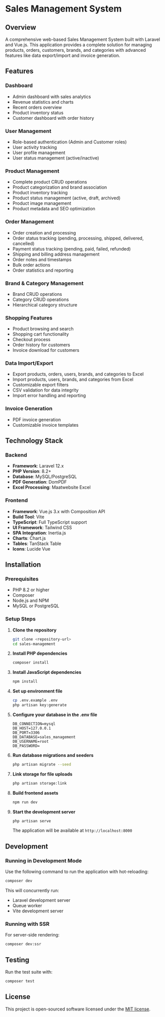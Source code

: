 # Sales Management System

## Overview

A comprehensive web-based Sales Management System built with Laravel and Vue.js. This application provides a complete solution for managing products, orders, customers, brands, and categories with advanced features like data export/import and invoice generation.

## Features

### Dashboard
- Admin dashboard with sales analytics
- Revenue statistics and charts
- Recent orders overview
- Product inventory status
- Customer dashboard with order history

### User Management
- Role-based authentication (Admin and Customer roles)
- User activity tracking
- User profile management
- User status management (active/inactive)

### Product Management
- Complete product CRUD operations
- Product categorization and brand association
- Product inventory tracking
- Product status management (active, draft, archived)
- Product image management
- Product metadata and SEO optimization

### Order Management
- Order creation and processing
- Order status tracking (pending, processing, shipped, delivered, cancelled)
- Payment status tracking (pending, paid, failed, refunded)
- Shipping and billing address management
- Order notes and timestamps
- Bulk order actions
- Order statistics and reporting

### Brand & Category Management
- Brand CRUD operations
- Category CRUD operations
- Hierarchical category structure

### Shopping Features
- Product browsing and search
- Shopping cart functionality
- Checkout process
- Order history for customers
- Invoice download for customers

### Data Import/Export
- Export products, orders, users, brands, and categories to Excel
- Import products, users, brands, and categories from Excel
- Customizable export filters
- CSV validation for data integrity
- Import error handling and reporting

### Invoice Generation
- PDF invoice generation
- Customizable invoice templates

## Technology Stack

### Backend
- **Framework**: Laravel 12.x
- **PHP Version**: 8.2+
- **Database**: MySQL/PostgreSQL
- **PDF Generation**: DomPDF
- **Excel Processing**: Maatwebsite Excel

### Frontend
- **Framework**: Vue.js 3.x with Composition API
- **Build Tool**: Vite
- **TypeScript**: Full TypeScript support
- **UI Framework**: Tailwind CSS
- **SPA Integration**: Inertia.js
- **Charts**: Chart.js
- **Tables**: TanStack Table
- **Icons**: Lucide Vue

## Installation

### Prerequisites
- PHP 8.2 or higher
- Composer
- Node.js and NPM
- MySQL or PostgreSQL

### Setup Steps

1. **Clone the repository**
   ```bash
   git clone <repository-url>
   cd sales-management
   ```

2. **Install PHP dependencies**
   ```bash
   composer install
   ```

3. **Install JavaScript dependencies**
   ```bash
   npm install
   ```

4. **Set up environment file**
   ```bash
   cp .env.example .env
   php artisan key:generate
   ```

5. **Configure your database in the .env file**
   ```
   DB_CONNECTION=mysql
   DB_HOST=127.0.0.1
   DB_PORT=3306
   DB_DATABASE=sales_management
   DB_USERNAME=root
   DB_PASSWORD=
   ```

6. **Run database migrations and seeders**
   ```bash
   php artisan migrate --seed
   ```

7. **Link storage for file uploads**
   ```bash
   php artisan storage:link
   ```

8. **Build frontend assets**
   ```bash
   npm run dev
   ```

9. **Start the development server**
   ```bash
   php artisan serve
   ```

   The application will be available at `http://localhost:8000`

## Development

### Running in Development Mode

Use the following command to run the application with hot-reloading:

```bash
composer dev
```

This will concurrently run:
- Laravel development server
- Queue worker
- Vite development server

### Running with SSR

For server-side rendering:

```bash
composer dev:ssr
```

## Testing

Run the test suite with:

```bash
composer test
```

## License

This project is open-sourced software licensed under the [MIT license](https://opensource.org/licenses/MIT).
